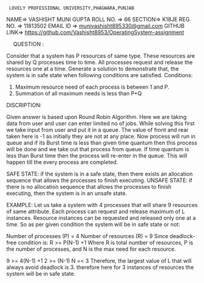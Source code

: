      LOVELY PROFESSIONAL UNIVERSITY,PHAGWARA,PUNJAB

                                  

NAME=> VASHISHT MUNI GUPTA
ROLL NO. => 66
SECTION=> K18JE
REG. NO. => 11813502
EMAIL ID => munivashisht895330@gmail.com
GITHUB LINK=> https://github.com/Vashisht8953/OperatingSystem-assignment


                                             
 
QUESTION :
 
 Consider that a system has P resources of same type. These resources are shared by Q processes time to time. 
All processes request and release the resources one at a time. Generate a solution to demonstrate that, 
the system is in safe state when following conditions are satisfied. 
Conditions: 
1.  Maximum resource need of each process is between 1 and               P. 
2. Summation of all maximum needs is less than P+Q 	

 DISCRIPTION:

Given answer is based upon Round Robin Algorithm. Here we are taking data from user and user can enter limited no of jobs. 
While solving this first we take input from user and put it in a queue. The value of front and rear taken here is -1 as initially they are not at any place.
 Now process will run in queue and if its Burst time is less than given time quantum then this process will be done and we take out that process from queue.
 If time quantum is less than Burst time then the process will re-enter in the queue. This will happen till the every process are completed.

SAFE STATE:
if the system is in a safe state, then there exists an allocation sequence that allows the processes to finish executing. 
UNSAFE STATE:
if there is no allocation sequence that allows the processes to finish executing, then the system is in an unsafe state.

EXAMPLE:
Let us take a system with 4 processes that will share 9 resources of same attribute. Each process can request and release maximum of L instances. Resource instances can be requested and released only one at a time. So as per given condition the system will be in safe state or not:

Number of processes (P) = 4
Number of resources (R) = 9
Since deadlock-free condition is:
R >= P(N-1) +1
Where R is total number of resources,
P is the number of processes, and
N is the max need for each resource.

9 >= 4(N-1) +1
2 >= (N-1)
N =< 3
Therefore, the largest value of L that will always avoid deadlock is 3. 
therefore here for 3 instances of resources the system will be in safe state.

 
